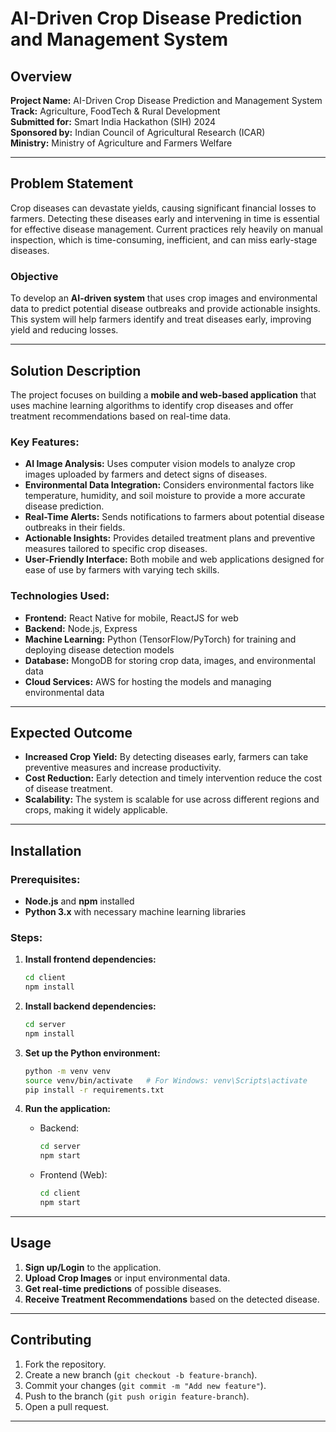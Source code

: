 # AI-Driven Crop Disease Prediction and Management System

## Overview

**Project Name:** AI-Driven Crop Disease Prediction and Management System  
**Track:** Agriculture, FoodTech & Rural Development  
**Submitted for:** Smart India Hackathon (SIH) 2024  
**Sponsored by:** Indian Council of Agricultural Research (ICAR)  
**Ministry:** Ministry of Agriculture and Farmers Welfare

---

## Problem Statement

Crop diseases can devastate yields, causing significant financial losses to farmers. Detecting these diseases early and intervening in time is essential for effective disease management. Current practices rely heavily on manual inspection, which is time-consuming, inefficient, and can miss early-stage diseases.

### Objective

To develop an **AI-driven system** that uses crop images and environmental data to predict potential disease outbreaks and provide actionable insights. This system will help farmers identify and treat diseases early, improving yield and reducing losses.

---

## Solution Description

The project focuses on building a **mobile and web-based application** that uses machine learning algorithms to identify crop diseases and offer treatment recommendations based on real-time data.

### Key Features:
- **AI Image Analysis:** Uses computer vision models to analyze crop images uploaded by farmers and detect signs of diseases.
- **Environmental Data Integration:** Considers environmental factors like temperature, humidity, and soil moisture to provide a more accurate disease prediction.
- **Real-Time Alerts:** Sends notifications to farmers about potential disease outbreaks in their fields.
- **Actionable Insights:** Provides detailed treatment plans and preventive measures tailored to specific crop diseases.
- **User-Friendly Interface:** Both mobile and web applications designed for ease of use by farmers with varying tech skills.

### Technologies Used:
- **Frontend:** React Native for mobile, ReactJS for web
- **Backend:** Node.js, Express
- **Machine Learning:** Python (TensorFlow/PyTorch) for training and deploying disease detection models
- **Database:** MongoDB for storing crop data, images, and environmental data
- **Cloud Services:** AWS for hosting the models and managing environmental data

---

## Expected Outcome

- **Increased Crop Yield:** By detecting diseases early, farmers can take preventive measures and increase productivity.
- **Cost Reduction:** Early detection and timely intervention reduce the cost of disease treatment.
- **Scalability:** The system is scalable for use across different regions and crops, making it widely applicable.

---

## Installation

### Prerequisites:
- **Node.js** and **npm** installed
- **Python 3.x** with necessary machine learning libraries

### Steps:

1. **Install frontend dependencies:**
   ```bash
   cd client
   npm install
   ```

2. **Install backend dependencies:**
   ```bash
   cd server
   npm install
   ```

3. **Set up the Python environment:**
   ```bash
   python -m venv venv
   source venv/bin/activate   # For Windows: venv\Scripts\activate
   pip install -r requirements.txt
   ```

4. **Run the application:**
   - Backend:
     ```bash
     cd server
     npm start
     ```

   - Frontend (Web):
     ```bash
     cd client
     npm start
     ```

---

## Usage

1. **Sign up/Login** to the application.
2. **Upload Crop Images** or input environmental data.
3. **Get real-time predictions** of possible diseases.
4. **Receive Treatment Recommendations** based on the detected disease.

---

## Contributing

1. Fork the repository.
2. Create a new branch (`git checkout -b feature-branch`).
3. Commit your changes (`git commit -m "Add new feature"`).
4. Push to the branch (`git push origin feature-branch`).
5. Open a pull request.

---

